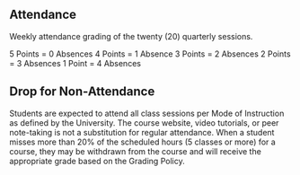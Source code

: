 ## Attendance
Weekly attendance grading of the twenty (20) quarterly sessions. 

5 Points = 0 Absences 
4 Points = 1 Absence
3 Points = 2 Absences
2 Points = 3 Absences
1 Point = 4 Absences

## Drop for Non-Attendance
Students are expected to attend all class sessions per Mode of Instruction as defined by the University. The course website, video tutorials, or peer note-taking is not a substitution for regular attendance. When a student misses more than 20% of the scheduled hours (5 classes or more) for a course, they may be withdrawn from the course and will receive the appropriate grade based on the Grading Policy.

